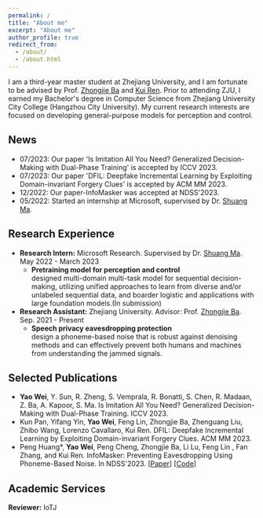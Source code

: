 ```yaml
---
permalink: /
title: "About me"
excerpt: "About me"
author_profile: true
redirect_from: 
  - /about/
  - /about.html
---
```




I am a third-year master student at Zhejiang University, and I am fortunate to be advised by Prof. [Zhongjie Ba](https://scholar.google.com/citations?user=dO2kc6kAAAAJ) and [Kui Ren](). Prior to attending ZJU, I earned my Bachelor's degree in Computer Science from Zhejiang University City College (Hangzhou City University). My current research interests are focused on developing general-purpose models for perception and control.



[//]: # (My particular interest lies in designing for sequential decision-making, utilizing unified approaches to learn from diverse and/or unlabeled sequential data, and boarder logistic and applications with large foundation models.)

News
------
- 07/2023: Our paper 'Is Imitation All You Need? Generalized Decision-Making with Dual-Phase Training' is accepted by ICCV 2023.
- 07/2023: Our paper 'DFIL: Deepfake Incremental Learning by Exploiting Domain-invariant Forgery Clues'  is accepted by ACM MM 2023.
- 12/2022: Our paper-InfoMasker was accepted at NDSS'2023.
- 05/2022: Started an internship at Microsoft, supervised by Dr. [Shuang Ma](https://www.shuangma.me/).

Research Experience
------

- **Research Intern:**  Microsoft Research. Supervised by Dr. [Shuang Ma](https://www.shuangma.me/). May 2022 - March 2023 <br>
  + **Pretraining model for perception and control** <br>
    designed multi-domain multi-task model for sequential decision-making, utilizing unified approaches to learn from diverse and/or unlabeled sequential data, and boarder logistic and applications with large foundation models.(In submission)
- **Research Assistant:** Zhejiang University. Advisor: Prof. [Zhongjie Ba](https://scholar.google.com/citations?user=dO2kc6kAAAAJ). Sep. 2021 - Present   <br>
  + **Speech privacy eavesdropping protection**<br>
    design a phoneme-based noise that is robust against denoising methods and can effectively prevent both humans and machines from understanding the jammed signals.

Selected Publications
------
- **Yao Wei**, Y. Sun, R. Zheng, S. Vemprala, R. Bonatti, S. Chen, R. Madaan, Z. Ba, A. Kapoor, S. Ma. Is Imitation All You Need? Generalized Decision-Making with Dual-Phase Training. ICCV 2023.
- Kun Pan, Yifang Yin, **Yao Wei**, Feng Lin, Zhongjie Ba, Zhenguang Liu, Zhibo Wang, Lorenzo Cavallaro, Kui Ren. DFIL: Deepfake Incremental Learning by Exploiting Domain-invariant Forgery Clues. ACM MM 2023.
- Peng Huang\*, **Yao Wei**, Peng Cheng, Zhongjie Ba, Li Lu, Feng Lin , Fan Zhang, and Kui Ren. InfoMasker: Preventing Eavesdropping Using Phoneme-Based Noise. In NDSS'2023. 
\[[Paper](https://www.ndss-symposium.org/wp-content/uploads/2023/02/ndss2023_f457_paper.pdf)\] \[[Code](https://desperado1999.github.io/projects/)\] 

Academic Services
------
**Reviewer:** IoTJ 

